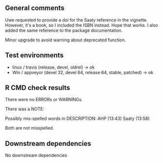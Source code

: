 ## General comments

Uwe requested to provide a doi for the Saaty reference in the vignette. However, it's a book, so
I included the ISBN instead. Hope that works. I also added the same reference to the package
documentation.

Minor upgrade to avoid warning about deprecated function.

## Test environments

* linux / travis (release, devel, oldrel) -> ok
* Win / appveyor (devel 32, devel 64, release 64, stable, patched) -> ok

## R CMD check results

There were no ERRORs or WARNINGs. 

There was a NOTE:

Possibly mis-spelled words in DESCRIPTION:
  AHP (13:43)
  Saaty (13:58)
  
Both are not misspelled.

## Downstream dependencies

No downstream dependencies